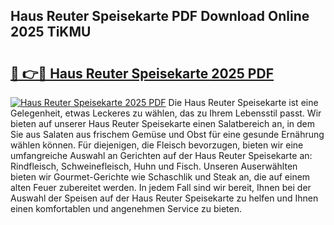## Haus Reuter Speisekarte PDF Download Online 2025 TiKMU

# <h2><a href="http://gc6in5m.nevu.top/?p=Haus+Reuter+Speisekarte">🔗 👉🔴 Haus Reuter Speisekarte 2025 PDF</a></h2>

[![Haus Reuter Speisekarte 2025 PDF](https://i.imgur.com/dBaPXMq.png)](http://gc6in5m.nevu.top/?p=Haus+Reuter+Speisekarte)
Die Haus Reuter Speisekarte ist eine Gelegenheit, etwas Leckeres zu wählen, das zu Ihrem Lebensstil passt. Wir bieten auf unserer Haus Reuter Speisekarte einen Salatbereich an, in dem Sie aus Salaten aus frischem Gemüse und Obst für eine gesunde Ernährung wählen können. Für diejenigen, die Fleisch bevorzugen, bieten wir eine umfangreiche Auswahl an Gerichten auf der Haus Reuter Speisekarte an: Rindfleisch, Schweinefleisch, Huhn und Fisch. Unseren Auserwählten bieten wir Gourmet-Gerichte wie Schaschlik und Steak an, die auf einem alten Feuer zubereitet werden. In jedem Fall sind wir bereit, Ihnen bei der Auswahl der Speisen auf der Haus Reuter Speisekarte zu helfen und Ihnen einen komfortablen und angenehmen Service zu bieten.
